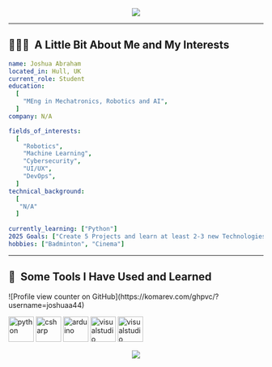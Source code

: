 <p align="center">
  <img src=https://capsule-render.vercel.app/api?type=waving&height=150&color=gradient&text=Hey,%20Everyone!&descAlign=50"/>
</p>

---

<h2> 👨🏻‍💻 &nbsp;A Little Bit About Me and My Interests</h2>

```yaml
name: Joshua Abraham
located_in: Hull, UK
current_role: Student
education:
  [
    "MEng in Mechatronics, Robotics and AI",
  ]
company: N/A

fields_of_interests:
  [
    "Robotics",
    "Machine Learning",
    "Cybersecurity",
    "UI/UX",
    "DevOps",
  ]
technical_background:
  [
   "N/A"
  ]
  
currently_learning: ["Python"]
2025 Goals: ["Create 5 Projects and learn at least 2-3 new Technologies."]
hobbies: ["Badminton", "Cinema"]
```
  
---  
  
<h2> 🚀 &nbsp;Some Tools I Have Used and Learned</h2>      ![Profile view counter on GitHub](https://komarev.com/ghpvc/?username=joshuaa44)
<p align="left">
<img src="https://cdn.jsdelivr.net/gh/devicons/devicon@latest/icons/python/python-original.svg" alt="python" width="50" height="50"/>
<img src="https://cdn.jsdelivr.net/gh/devicons/devicon@latest/icons/csharp/csharp-original.svg" alt="csharp" width="50" height="50"/>
<img src="https://cdn.jsdelivr.net/gh/devicons/devicon@latest/icons/arduino/arduino-original-wordmark.svg" alt="arduino" width="50" height="50"/>
<img src="https://cdn.jsdelivr.net/gh/devicons/devicon@latest/icons/visualstudio/visualstudio-original.svg" alt="visualstudio" width="50" height="50"/>
<img src="https://cdn.jsdelivr.net/gh/devicons/devicon@latest/icons/vscode/vscode-original.svg" alt="visualstudio" width="50" height="50"/>        
</p>



<p align="center">
  <img src="https://capsule-render.vercel.app/api?type=waving&height=150&color=gradient&section=footer"/>
</p>




<!--
          
**joshuaa44/joshuaa44** is a ✨ _special_ ✨ repository because its `README.md` (this file) appears on your GitHub profile.
